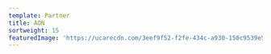 ```yaml
---
template: Partner
title: AON
sortweight: 15
featuredImage: 'https://ucarecdn.com/3eef9f52-f2fe-434c-a930-150c9539e5d1/'
---
```


